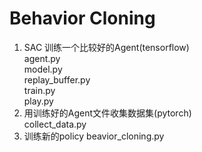 # Behavior Cloning

1. SAC 训练一个比较好的Agent(tensorflow)  
    agent.py  
    model.py  
    replay_buffer.py  
    train.py  
    play.py
2. 用训练好的Agent文件收集数据集(pytorch)  
    collect_data.py
3. 训练新的policy
   beavior_cloning.py
